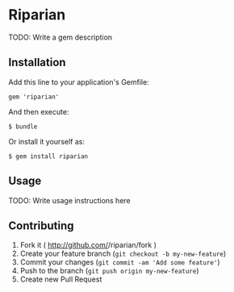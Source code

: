 # Riparian

TODO: Write a gem description

## Installation

Add this line to your application's Gemfile:

    gem 'riparian'

And then execute:

    $ bundle

Or install it yourself as:

    $ gem install riparian

## Usage

TODO: Write usage instructions here

## Contributing

1. Fork it ( http://github.com/<my-github-username>/riparian/fork )
2. Create your feature branch (`git checkout -b my-new-feature`)
3. Commit your changes (`git commit -am 'Add some feature'`)
4. Push to the branch (`git push origin my-new-feature`)
5. Create new Pull Request
